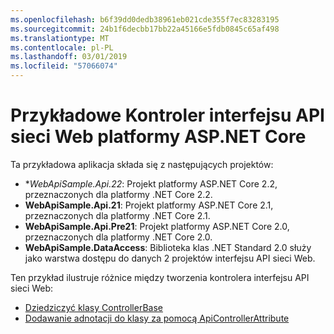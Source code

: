 ```yaml
---
ms.openlocfilehash: b6f39dd0dedb38961eb021cde355f7ec83283195
ms.sourcegitcommit: 24b1f6decbb17bb22a45166e5fdb0845c65af498
ms.translationtype: MT
ms.contentlocale: pl-PL
ms.lasthandoff: 03/01/2019
ms.locfileid: "57066074"
---
```

# <a name="aspnet-core-web-api-controller-sample"></a>Przykładowe Kontroler interfejsu API sieci Web platformy ASP.NET Core

Ta przykładowa aplikacja składa się z następujących projektów:

- **WebApiSample.Api.22*: Projekt platformy ASP.NET Core 2.2, przeznaczonych dla platformy .NET Core 2.2.
- **WebApiSample.Api.21**: Projekt platformy ASP.NET Core 2.1, przeznaczonych dla platformy .NET Core 2.1.
- **WebApiSample.Api.Pre21**: Projekt platformy ASP.NET Core 2.0, przeznaczonych dla platformy .NET Core 2.0.
- **WebApiSample.DataAccess**: Biblioteka klas .NET Standard 2.0 służy jako warstwa dostępu do danych 2 projektów interfejsu API sieci Web.

Ten przykład ilustruje różnice między tworzenia kontrolera interfejsu API sieci Web:

- [Dziedziczyć klasy ControllerBase](https://docs.microsoft.com/aspnet/core/web-api#derive-class-from-controllerbase)
- [Dodawanie adnotacji do klasy za pomocą ApiControllerAttribute](https://docs.microsoft.com/aspnet/core/web-api#annotate-class-with-apicontrollerattribute)
